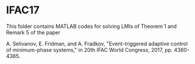 # IFAC17

This folder contains MATLAB codes for solving LMIs of Theorem 1 and Remark 5 of the paper 

A. Selivanov, E. Fridman, and A. Fradkov, "Event-triggered adaptive control of minimum-phase systems," in 20th IFAC World Congress, 2017, pp. 4360-4365. 
